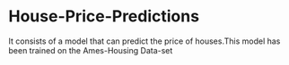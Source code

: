 # House-Price-Predictions
It consists of a model that can predict the price of houses.This model has been trained on the Ames-Housing Data-set
